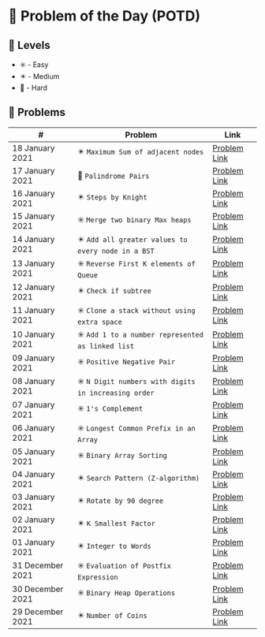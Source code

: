 # 📅 Problem of the Day (POTD)

## 💠 Levels

- ✳️ - Easy
- ✴️ - Medium
- 🔺 - Hard

## 💠 Problems

|      #          |Problem                          |Link                         |
|----------------|-------------------------------|-----------------------------|
|18 January 2021|✴️️️️️ `Maximum Sum of adjacent nodes` | [Problem Link](https://practice.geeksforgeeks.org/problems/maximum-sum-of-non-adjacent-nodes/1)|
|17 January 2021|🔺️️️ `Palindrome Pairs` | [Problem Link](https://practice.geeksforgeeks.org/problems/palindrome-pairs/1)|
|16 January 2021|✴️️️ `Steps by Knight` | [Problem Link](https://practice.geeksforgeeks.org/problems/steps-by-knight5927/1)|
|15 January 2021|✳️️ `Merge two binary Max heaps` | [Problem Link](https://practice.geeksforgeeks.org/problems/merge-two-binary-max-heap0144/1)|
|14 January 2021|✴️ `Add all greater values to every node in a BST` | [Problem Link](https://practice.geeksforgeeks.org/problems/add-all-greater-values-to-every-node-in-a-bst/1)|
|13 January 2021|✳️ `Reverse First K elements of Queue` | [Problem Link](https://practice.geeksforgeeks.org/problems/reverse-first-k-elements-of-queue/1)|
|12 January 2021|✴️ `Check if subtree` | [Problem Link](https://practice.geeksforgeeks.org/problems/check-if-subtree/1)|
|11 January 2021|✳️ `Clone a stack without using extra space` | [Problem Link](https://practice.geeksforgeeks.org/problems/clone-a-stack-without-usinig-extra-space/1)|
|10 January 2021|✳️ `Add 1 to a number represented as linked list` | [Problem Link](https://practice.geeksforgeeks.org/problems/add-1-to-a-number-represented-as-linked-list/1)|
|09 January 2021|✳️ `Positive Negative Pair` | [Problem Link](https://practice.geeksforgeeks.org/problems/positive-negative-pair5209/1)|
|08 January 2021|✳️ `N Digit numbers with digits in increasing order` | [Problem Link](https://practice.geeksforgeeks.org/problems/n-digit-numbers-with-digits-in-increasing-order5903/1)|
|07 January 2021|✳️ `1's Complement` | [Problem Link](https://practice.geeksforgeeks.org/problems/1s-complement2819/1)|
|06 January 2021|✳️ `Longest Common Prefix in an Array` | [Problem Link](https://practice.geeksforgeeks.org/problems/longest-common-prefix-in-an-array5129/1)|
|05 January 2021|✳️ `Binary Array Sorting` | [Problem Link](https://practice.geeksforgeeks.org/problems/binary-array-sorting-1587115620/1)|
|04 January 2021|✴️ `Search Pattern (Z-algorithm) ` | [Problem Link](https://practice.geeksforgeeks.org/problems/8dcd25918295847b4ced54055eae35a8501181c1/1)|
|03 January 2021|✴️ `Rotate by 90 degree` | [Problem Link](https://practice.geeksforgeeks.org/problems/rotate-by-90-degree0356/1#)|
|02 January 2021|✴️ `K Smallest Factor` | [Problem Link](https://practice.geeksforgeeks.org/problems/kth-smallest-factor2345/1#)           |
|01 January 2021|✴️ `Integer to Words` | [Problem Link](https://practice.geeksforgeeks.org/problems/number-to-words0335/1#)           |
|31 December 2021 | ✳️ `Evaluation of Postfix Expression`|[Problem Link](https://practice.geeksforgeeks.org/problems/evaluation-of-postfix-expression1735/1)           |
|30 December 2021| ✳️ `Binary Heap Operations`|[Problem Link](https://practice.geeksforgeeks.org/problems/operations-on-binary-min-heap/1)           |
|29 December 2021|✴️ `Number of Coins`            |[Problem Link](https://practice.geeksforgeeks.org/problems/number-of-coins1824/1)           |
